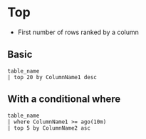 # Top

- First number of rows ranked by a column

## Basic

```KQL
table_name
| top 20 by ColumnName1 desc
```

## With a conditional where

```KQL
table_name
| where ColumnName1 >= ago(10m)
| top 5 by ColumnName2 asc
